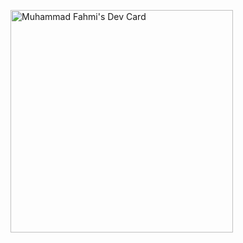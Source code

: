 <a href="https://app.daily.dev/muhammadfahmi"><img src="https://api.daily.dev/devcards/v2/RNZDCKV2thM2sN1qQxpbZ.png?r=f6a&type=default" width="356" alt="Muhammad Fahmi's Dev Card"/></a>

